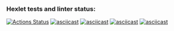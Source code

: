 ### Hexlet tests and linter status:
[![Actions Status](https://github.com/severyhinboris/python-project-49/actions/workflows/hexlet-check.yml/badge.svg)](https://github.com/severyhinboris/python-project-49/actions)
[![asciicast](https://asciinema.org/a/l40Lrk3midkLmNEOmgZErGnY7.svg)](https://asciinema.org/a/l40Lrk3midkLmNEOmgZErGnY7)
[![asciicast](https://asciinema.org/a/tpALrB426WrlkCYMNGMmYOFuG.svg)](https://asciinema.org/a/tpALrB426WrlkCYMNGMmYOFuG)
[![asciicast](https://asciinema.org/a/LM2DmUbmWMGoohADDrkwjEs0W.svg)](https://asciinema.org/a/LM2DmUbmWMGoohADDrkwjEs0W)
[![asciicast](https://asciinema.org/a/it373KTb6mmCihNtLRcTbZyEl.svg)](https://asciinema.org/a/it373KTb6mmCihNtLRcTbZyEl)
